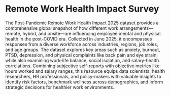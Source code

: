 # Remote Work Health Impact Survey 
The Post-Pandemic Remote Work Health Impact 2025 dataset provides a comprehensive global snapshot of how different work arrangements—remote, hybrid, and onsite—are influencing employee mental and physical health in the post-COVID era. Collected in June 2025, it encompasses responses from a diverse workforce across industries, regions, job roles, and age groups. The dataset explores key areas such as anxiety, burnout, PTSD, depression, and physical complaints like back pain and eye strain, while also examining work-life balance, social isolation, and salary-health correlations. Combining subjective self-reports with objective metrics like hours worked and salary ranges, this resource equips data scientists, health researchers, HR professionals, and policy-makers with valuable insights to identify risk factors, benchmark wellness across demographics, and inform strategic decisions for healthier work environments.
